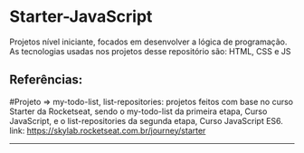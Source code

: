 # Starter-JavaScript
Projetos nível iniciante, focados em desenvolver a lógica de programação. 
As tecnologias usadas nos projetos desse repositório são: HTML, CSS e JS

Referências:
------------------------------------------------------------------
#Projeto => my-todo-list, list-repositories: 
projetos feitos com base no curso Starter da Rocketseat, sendo o my-todo-list da primeira etapa, 
Curso JavaScript, e o list-repositories da segunda etapa, Curso JavaScript ES6.
link: https://skylab.rocketseat.com.br/journey/starter

------------------------------------------------------------------
